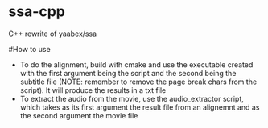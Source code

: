 # ssa-cpp
C++ rewrite of yaabex/ssa

#How to use
* To do the alignment, build with cmake and use the executable created with the first argument being the script and the second being the subtitle file (NOTE: remember to remove the page break chars from the script). It will produce the results in a txt file
* To extract the audio from the movie, use the audio_extractor script, which takes as its first argument the result file from an alignemnt and as the second argument the movie file
